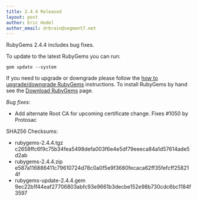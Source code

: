 ```yaml
---
title: 2.4.4 Released
layout: post
author: Eric Hodel
author_email: drbrain@segment7.net
---
```


RubyGems 2.4.4 includes bug fixes.

To update to the latest RubyGems you can run:

    gem update --system

If you need to upgrade or downgrade please follow the [how to upgrade/downgrade
RubyGems][upgrading] instructions.  To install RubyGems by hand see the
[Download RubyGems][download] page.

_Bug fixes:_

* Add alternate Root CA for upcoming certificate change. Fixes #1050 by Protosac


SHA256 Checksums:

* rubygems-2.4.4.tgz  
  c2658ffc6f9c75b34fea5498defa003f6e4e5df79eeeca84a1d57614ade5d2ab
* rubygems-2.4.4.zip  
  e587a116886411c79610724d78c0a0f5e9f3680fecaca62ff35fefcff258214f
* rubygems-update-2.4.4.gem  
  9ec22b1f44eaf27706803abfc93e9661b3decbe152e98b730cdc6bc1184f3597


[download]: https://rubygems.org/pages/download
[upgrading]: http://rubygems.rubyforge.org/rubygems-update/UPGRADING_rdoc.html

